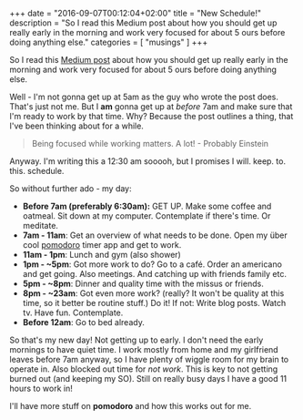 +++
date = "2016-09-07T00:12:04+02:00"
title = "New Schedule!"
description = "So I read this Medium post about how you should get up really early in the morning and work very focused for about 5 ours before doing anything else."
categories = [ "musings" ]
+++

So I read this [Medium post](https://medium.com/the-mission/how-to-structure-your-day-for-optimal-performance-and-productivity-dcbf0665e3f3)
about how you should get up really early in the morning and work very focused for about 5 ours before doing anything else.

Well - I'm not gonna get up at 5am as the guy who wrote the post does. That's just not me. But I **am** gonna get up at *before* 7am and make sure that I'm ready to work by that time. Why? Because the post outlines a thing, that I've been thinking about for a while.

> Being focused while working matters. A lot! - Probably Einstein

Anyway. I'm writing this a 12:30 am sooooh, but I promises I will. keep. to. this. schedule.

So without further ado - my day:

* **Before 7am (preferably 6:30am):** GET UP. Make some coffee and oatmeal. Sit down at my computer. Contemplate if there's time. Or meditate.
* **7am - 11am**: Get an overview of what needs to be done. Open my über cool [pomodoro](http://pomodorotechnique.com/) timer app and get to work.
* **11am - 1pm**: Lunch and gym (also shower)
* **1pm - ~5pm**: Got more work to do? Go to a café. Order an americano and get going. Also meetings. And catching up with friends family etc.
* **5pm - ~8pm**: Dinner and quality time with the missus or friends.
* **8pm - ~23am**: Got even more work? (really? It won't be quality at this time, so it better be routine stuff.) Do it! If not: Write blog posts. Watch tv. Have fun. Contemplate.
* **Before 12am**: Go to bed already.

So that's my new day! Not getting up to early. I don't need the early mornings to have quiet time. I work mostly from home and my girlfriend leaves before 7am anyway, so I have plenty of wiggle room for my brain to operate in. Also blocked out time for *not work*. This is key to not getting burned out (and keeping my SO). Still on really busy days I have a good 11 hours to work in!

I'll have more stuff on **pomodoro** and how this works out for me.
